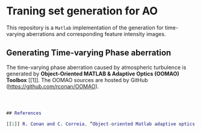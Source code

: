 # Traning set generation for AO

This repository is a `Matlab` implementation of the generation for time-varying aberrations and corresponding feature intensity images.

##  Generating Time-varying Phase aberration
The time-varying phase aberration caused by atmospheric turbulence is generated by **Object-Oriented MATLAB & Adaptive Optics (OOMAO) Toolbox** [[1]].
The OOMAO sources are hosted by GitHub (https://github.com/rconan/OOMAO).

```matlab



## References

[[1]] R. Conan and C. Correia, “Object-oriented Matlab adaptive optics toolbox,” in Adaptive Optics Systems IV (E. Marchetti, L. M. Close, and J.-P. Vran, eds.), vol. 9148 of Society of Photo-Optical Instrumentation Engineers (SPIE) Conference Series, p. 91486C, Aug. 2014.


